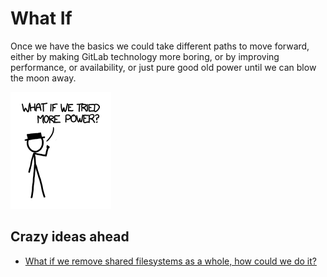 # What If

Once we have the basics we could take different paths to move forward, either by making GitLab technology more boring, or by improving performance, or availability, or just pure good old power until we can blow the moon away.

![Black Hat guy providing useful tips](design/what-if/more_power.png)

## Crazy ideas ahead

* [What if we remove shared filesystems as a whole, how could we do it?](design/what-if/we-remove-shared-filesystems.md)
